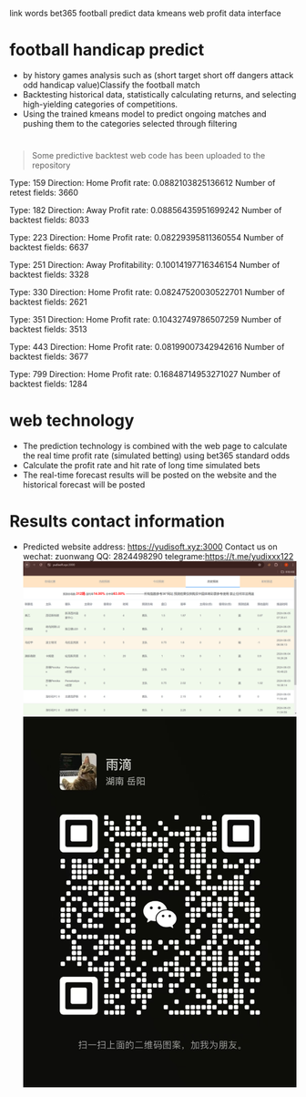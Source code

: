 link words bet365 football predict data kmeans web profit data interface
# football handicap predict
- by history games analysis such as (short target short off dangers attack odd handicap value)Classify the football match
- Backtesting historical data, statistically calculating returns, and selecting high-yielding categories of competitions.
- Using the trained kmeans model to predict ongoing matches and pushing them to the categories selected through filtering
# 
> Some predictive backtest web code has been uploaded to the repository

Type: 159 Direction: Home Profit rate: 0.0882103825136612 Number of retest fields: 3660

Type: 182 Direction: Away Profit rate: 0.08856435951699242 Number of backtest fields: 8033

Type: 223 Direction: Home Profit rate: 0.08229395811360554 Number of backtest fields: 6637

Type: 251 Direction: Away Profitability: 0.10014197716346154 Number of backtest fields: 3328

Type: 330 Direction: Home Profit rate: 0.08247520030522701 Number of backtest fields: 2621

Type: 351 Direction: Home Profit rate: 0.10432749786507259 Number of backtest fields: 3513

Type: 443 Direction: Home Profit rate: 0.08199007342942616 Number of backtest fields: 3677

Type: 799 Direction: Home Profit rate: 0.16848714953271027 Number of backtest fields: 1284
# web technology
- The prediction technology is combined with the web page to calculate the real time profit rate (simulated betting) using bet365 standard odds
- Calculate the profit rate and hit rate of long time simulated bets 
- The real-time forecast results will be posted on the website and the historical forecast will be posted
# Results contact information

- Predicted website address: https://yudisoft.xyz:3000 Contact us on wechat: zuonwang  QQ: 2824498290 telegrame:https://t.me/yudixxx122
  ![iamge](https://github.com/wangzurong/football_predict/blob/main/image.png)
  ![image](https://github.com/wangzurong/football_predict/blob/main/5d5ecd60d6ed7582c70e9cc9f3a8a80.jpg)
